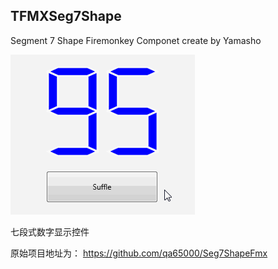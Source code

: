## TFMXSeg7Shape

Segment 7 Shape Firemonkey Componet create by Yamasho

![Seg7ShapeFmx](../SnapShots/FMXSeg7Shape.gif)  

七段式数字显示控件

原始项目地址为：
https://github.com/qa65000/Seg7ShapeFmx